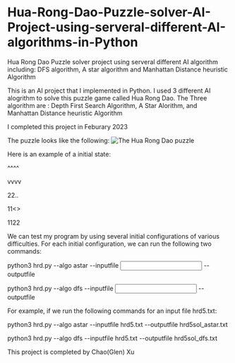 # Hua-Rong-Dao-Puzzle-solver-AI-Project-using-serveral-different-AI-algorithms-in-Python
Hua Rong Dao Puzzle solver project using serveral different AI algorithm including: DFS algorithm, A star algorithm and   Manhattan Distance heuristic Algorithm

This is an AI project that I implemented in Python.
I used 3 different AI alogrithm to solve this puzzle game called Hua Rong Dao.
The Three algorithm are : Depth First Search Algorithm, A Star Alorithm, and Manhattan Distance heuristic Algorithm

I completed this project in Feburary 2023

The puzzle looks like the following:
![The Hua Rong Dao puzzle](https://github.com/ChaoGlenXu/Hua-Rong-Dao-Puzzle-solver-AI-Project-using-serveral-different-AI-algorithms-in-Python/assets/59375616/1658be0e-5eae-4eaf-b14a-a3cddb540d7a)

Here is an example of a initial state:

 ^^^^
 
 vvvv
 
 22..
 
 11<>
 
 1122

We can test my program by using several initial configurations of various difficulties. For each initial configuration, we can run the following two commands:

python3 hrd.py --algo astar --inputfile <input file> --outputfile <output file> 

python3 hrd.py --algo dfs --inputfile <input file> --outputfile <output file>




For example, if we run the following commands for an input file hrd5.txt:

python3 hrd.py --algo astar --inputfile hrd5.txt --outputfile hrd5sol_astar.txt

python3 hrd.py --algo dfs --inputfile hrd5.txt --outputfile hrd5sol_dfs.txt




This project is completed by Chao(Glen) Xu 

